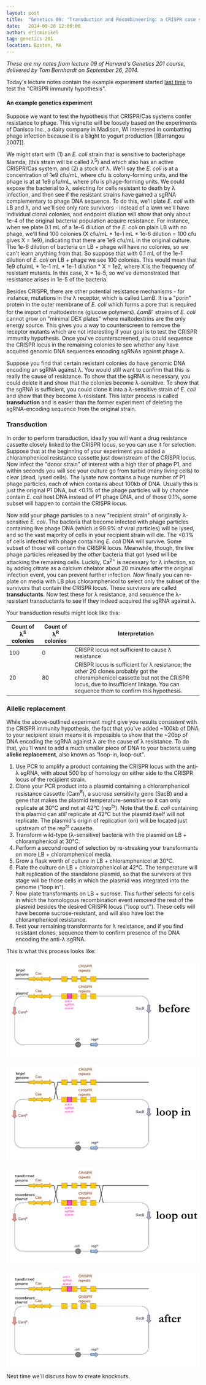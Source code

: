 ```yaml
---
layout: post
title:  "Genetics 09: 'Transduction and Recombineering: a CRISPR case study'"
date:   2014-09-26 12:00:00
author: ericminikel
tag: genetics-201
location: Boston, MA
---
```


*These are my notes from lecture 09 of Harvard's Genetics 201 course, delivered by Tom Bernhardt on September 26, 2014.*

Today's lecture notes contain the example experiment started [last time](/2014/09/24/genetics-08) to test the "CRISPR immunity hypothesis".

#### An example genetics experiment

Suppose we want to test the hypothesis that CRISPR/Cas systems confer resistance to phage. This vignette will be loosely based on the experiments of Danisco Inc., a dairy company in Madison, WI interested in combatting phage infection because it is a blight to yogurt production [[Barrangou 2007]].

We might start with (1) an *E. coli* strain that is sensitive to bacteriphage &lamda; (this strain will be called &lambda;<sup>S</sup>) and which also has an active CRISPR/Cas system, and (2) a stock of &lambda;. We'll say the *E. coli* is at a concentration of 1e9 cfu/mL, where cfu is colony-forming units, and the phage is at at 1e9 pfu/mL, where pfu is phage-forming units. We could expose the bacterial to &lambda;, selecting for cells resistant to death by &lambda; infection, and then see if the resistant strains have gained a sgRNA complementary to phage DNA sequence. To do this, we'll plate *E. coli* with LB and &lambda;, and we'll see only rare survivors - instead of a lawn we'll have individual clonal colonies, and endpoint dilution will show that only about 1e-4 of the original bacterial population acquire resistance. For instance, when we plate 0.1 mL of a 1e-6 dilution of the *E. coli* on plain LB with no phage, we'll find 100 colonies (X cfu/mL * 1e-1 mL * 1e-6 dilution = 100 cfu gives X = 1e9), indicating that there are 1e9 cfu/mL in the original culture. The 1e-6 dilution of bacteria on LB + phage will have *no* colonies, so we can't learn anything from that. So suppose that with 0.1 mL of the 1e-1 dilution of *E. coli* on LB + phage we see 100 colonies. This would mean that 1e9 cfu/mL * 1e-1 mL * 1e-1 dilution * X = 1e2, where X is the frequency of resistant mutants. In this case, X = 1e-5, so we've demonstrated that resistance arises in 1e-5 of the bacteria.

Besides CRISPR, there are other potential resistance mechanisms - for instance, mutations in the &lambda; receptor, which is called LamB. It is a "porin" protein in the outer membrane of *E. coli* which forms a pore that is required for the import of maltodextrins (glucose polymers). *LamB<sup>-</sup>* strains of *E. coli* cannot grow on "minimal DEX plates" where maltodextrins are the only energy source. This gives you a way to counterscreen to remove the receptor mutants which are not interesting if your goal is to test the CRISPR immunity hypothesis. Once you've counterscreened, you could sequence the CRISPR locus in the remaining colonies to see whether any have acquired genomic DNA sequences encoding sgRNAs against phage &lambda;.

Suppose you find that certain resistant colonies do have genomic DNA encoding an sgRNA against &lambda;. You would still want to confirm that this is really the cause of resistance. To show that the sgRNA is necessary, you could delete it and show that the colonies become &lambda;-sensitive. To show that the sgRNA is sufficient, you could clone it into a &lambda;-sensitive strain of *E. coli* and show that they become &lambda;-resistant. This latter process is called **transduction** and is easier than the former experiment of deleting the sgRNA-encoding sequence from the original strain.

### Transduction

In order to perform transduction, ideally you will want a drug resistance cassette closely linked to the CRISPR locus, so you can use it for selection. Suppose that at the beginning of your experiment you added a chloramphenicol resistance cassette just downstream of the CRISPR locus. Now infect the "donor strain" of interest with a high titer of phage P1, and within seconds you will see your culture go from turbid (many living cells) to clear (dead, lysed cells). The lysate now contains a huge number of P1 phage particles, each of which contains about 100kb of DNA. Usually this is just the original P1 DNA, but <0.1% of the phage particles will by chance contain *E. coli* host DNA instead of P1 phage DNA, and of those 0.1%, some subset will happen to contain the CRISPR locus.

Now add your phage particles to a new "recipient strain" of originally &lambda;-sensitive *E. coli*. The bacteria that become infected with phage particles containing live phage DNA (which is 99.9% of viral particles) will be lysed, and so the vast majority of cells in your recipient strain will die. The <0.1% of cells infected with phage containing *E. coli* DNA will survive. Some subset of those will contain the CRISPR locus. Meanwhile, though, the live phage particles released by the *other* bacteria that got lysed will be attacking the remaining cells. Luckily, Ca<sup>2+</sup> is necessary for &lambda; infection, so by adding citrate as a calcium chelator about 20 minutes after the original infection event, you can prevent further infection. *Now* finally you can re-plate on media with LB plus chloramphenicol to select only the subset of the survivors that contain the CRISPR locus. These survivors are called **transductants**. Now test these for &lambda; resistance, and sequence the &lambda;-resistant transductants to see if they indeed acquired the sgRNA against &lambda;.

Your transduction results might look like this:

| Count of &lambda;<sup>S</sup> colonies | Count of &lambda;<sup>R</sup> colonies | Interpretation |
| ---- | ---- | ---- |
| 100 | 0 | CRISPR locus not sufficient to cause &lambda; resistance |
| 20 | 80 | CRISPR locus is sufficient for &lambda; resistance; the other 20 clones probably got the chloramphenicol cassette but not the CRISPR locus, due to insufficient linkage. You can sequence them to confirm this hypothesis. |

### Allelic replacement

While the above-outlined experiment might give you results *consistent* with the CRISPR immunity hypothesis, the fact that you've added ~100kb of DNA to your recipient strain means it is impossible to show that the ~20bp of DNA encoding the sgRNA against &lambda; are the cause of &lambda; resistance. To do that, you'll want to add a much smaller piece of DNA to your bacteria using **allelic replacement**, also known as "loop-in, loop-out".

1. Use PCR to amplify a product containing the CRISPR locus with the anti-&lambda; sgRNA, with about 500 bp of homology on either side to the CRISPR locus of the recipient strain.
2. Clone your PCR product into a plasmid containing a chloramphenicol resistance cassette (Cam<sup>R</sup>), a sucrose sensitivity gene (SacB) and a gene that makes the plasmid temperature-sensitive so it can only replicate at 30&deg;C and not at 42&deg;C (rep<sup>ts</sup>). Note that the *E. coli* containing this plasmid can *still* replicate at 42&deg;C but the plasmid itself will not replicate. The plasmid's origin of replication (ori) will be located just upstream of the rep<sup>ts</sup> cassette.
3. Transform wild-type (&lambda;-sensitive) bacteria with the plasmid on LB + chloramphenicol at 30&deg;C. 
4. Perform a second round of selection by re-streaking your transformants on more LB + chloramphenicol media.
5. Grow a flask worth of culture in LB + chloramphenicol at 30&deg;C.
6. Plate the culture on LB + chloramphenicol at 42&deg;C. The temperature will halt replication of the standalone plasmid, so that the survivors at this stage will be those cells in which the plasmid was integrated into the genome ("loop in").
7. Now plate transformants on LB + sucrose. This further selects for cells in which the homologous recombination event *removed* the rest of the plasmid besides the desired CRISPR locus ("loop out"). These cells will have become sucrose-resistant, and will also have lost the chloramphenicol resistance.
8. Test your remaining transformants for &lambda; resistance, and if you find resistant clones, sequence them to confirm presence of the DNA encoding the anti-&lambda; sgRNA.

This is what this process looks like:

![](/media/2014/09/loop-in-loop-out-1.png)

![](/media/2014/09/loop-in-loop-out-2.png)

![](/media/2014/09/loop-in-loop-out-3.png)

![](/media/2014/09/loop-in-loop-out-4.png)

Next time we'll discuss how to create knockouts.






